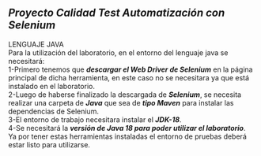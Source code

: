 ## ***Proyecto Calidad Test Automatización con Selenium***

LENGUAJE JAVA<br/>
Para la utilización del laboratorio, en el entorno del lenguaje java se necesitará:<br/>
1-Primero tenemos que ***descargar el Web Driver de Selenium*** en la página principal de dicha herramienta, en este caso no se necesitara ya que está instalado en el laboratorio.<br/>
2-Luego de haberse finalizado la descargada de ***Selenium***, se necesita realizar una carpeta de ***Java*** que sea de ***tipo Maven***
para instalar las dependencias de Selenium.<br/>
3-El entorno de trabajo necesitara instalar el ***JDK-18***.<br/>
4-Se necesitará la ***versión de Java 18 para poder utilizar el laboratorio***.<br/>
Ya por tener estas herramientas instaladas el entorno de pruebas deberá estar listo para utilizarse.<br/>
